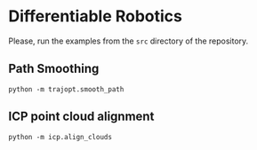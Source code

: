# Differentiable Robotics

Please, run the examples from the `src` directory of the repository.

## Path Smoothing

```commandline
python -m trajopt.smooth_path
```

## ICP point cloud alignment

```commandline
python -m icp.align_clouds
```
